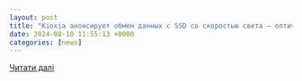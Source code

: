 ```yaml
---
layout: post
title: "Kioxia анонсирует обмен данных с SSD со скоростью света — оптическое соединение позволит разместить их вдали от серверов"
date: 2024-08-10 11:55:13 +0000
categories: [news]
---
```


[Читати далі](https://itc.ua/news/kioxia-anonsyruet-obmen-dannyh-s-ssd-so-skorostyu-sveta-optycheskoe-soedynenye-pozvolyt-razmestyt-yh-vdaly-ot-serverov/)
